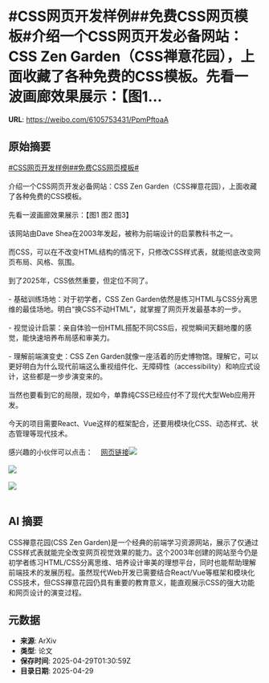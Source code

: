 # #CSS网页开发样例##免费CSS网页模板#介绍一个CSS网页开发必备网站：CSS Zen Garden（CSS禅意花园），上面收藏了各种免费的CSS模板。先看一波画廊效果展示：【图1...

**URL**: https://weibo.com/6105753431/PpmPftoaA

## 原始摘要

<a href="https://m.weibo.cn/search?containerid=231522type%3D1%26t%3D10%26q%3D%23CSS%E7%BD%91%E9%A1%B5%E5%BC%80%E5%8F%91%E6%A0%B7%E4%BE%8B%23&amp;extparam=%23CSS%E7%BD%91%E9%A1%B5%E5%BC%80%E5%8F%91%E6%A0%B7%E4%BE%8B%23" data-hide=""><span class="surl-text">#CSS网页开发样例#</span></a><a href="https://m.weibo.cn/search?containerid=231522type%3D1%26t%3D10%26q%3D%23%E5%85%8D%E8%B4%B9CSS%E7%BD%91%E9%A1%B5%E6%A8%A1%E6%9D%BF%23&amp;extparam=%23%E5%85%8D%E8%B4%B9CSS%E7%BD%91%E9%A1%B5%E6%A8%A1%E6%9D%BF%23" data-hide=""><span class="surl-text">#免费CSS网页模板#</span></a><br><br>介绍一个CSS网页开发必备网站：CSS Zen Garden（CSS禅意花园），上面收藏了各种免费的CSS模板。<br><br>先看一波画廊效果展示：【图1 图2 图3】<br><br>该网站由Dave Shea在2003年发起，被称为前端设计的启蒙教科书之一。<br><br>而CSS，可以在不改变HTML结构的情况下，只修改CSS样式表，就能彻底改变网页布局、风格、氛围。<br><br>到了2025年，CSS依然重要，但定位不同了。<br><br>- 基础训练场地：对于初学者，CSS Zen Garden依然是练习HTML与CSS分离思维的最佳场地。明白“换CSS不动HTML”，就掌握了网页开发最基本的一步。<br><br>- 视觉设计启蒙：亲自体验一份HTML搭配不同CSS后，视觉瞬间天翻地覆的感觉，能快速培养布局感和审美力。<br><br>- 理解前端演变史：CSS Zen Garden就像一座活着的历史博物馆。理解它，可以更好明白为什么现代前端这么重视组件化、无障碍性（accessibility）和响应式设计，这些都是一步步演变来的。<br><br>当然也要看到它的局限，现如今，单靠纯CSS已经应付不了现代大型Web应用开发。<br><br>今天的项目需要React、Vue这样的框架配合，还要用模块化CSS、动态样式、状态管理等现代技术。<br><br>感兴趣的小伙伴可以点击：<a href="https://weibo.cn/sinaurl?u=https%3A%2F%2Fcsszengarden.com%2F" data-hide=""><span class="url-icon"><img style="width: 1rem;height: 1rem" src="https://h5.sinaimg.cn/upload/2015/09/25/3/timeline_card_small_web_default.png" referrerpolicy="no-referrer"></span><span class="surl-text">网页链接</span></a><img style="" src="https://tvax4.sinaimg.cn/large/006Fd7o3gy1i0wnksxhgng31h20oi1l2.gif" referrerpolicy="no-referrer"><br><br><img style="" src="https://tvax1.sinaimg.cn/large/006Fd7o3gy1i0wnksvjuvg31h60oiu11.gif" referrerpolicy="no-referrer"><br><br><img style="" src="https://tvax1.sinaimg.cn/large/006Fd7o3gy1i0wnksj1d2g30vw0oqe85.gif" referrerpolicy="no-referrer"><br><br>

## AI 摘要

CSS禅意花园(CSS Zen Garden)是一个经典的前端学习资源网站，展示了仅通过CSS样式表就能完全改变网页视觉效果的能力。这个2003年创建的网站至今仍是初学者练习HTML/CSS分离思维、培养设计审美的理想平台，同时也能帮助理解前端技术的发展历程。虽然现代Web开发已需要结合React/Vue等框架和模块化CSS技术，但CSS禅意花园仍具有重要的教育意义，能直观展示CSS的强大功能和网页设计的演变过程。

## 元数据

- **来源**: ArXiv
- **类型**: 论文
- **保存时间**: 2025-04-29T01:30:59Z
- **目录日期**: 2025-04-29
